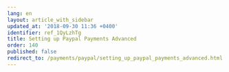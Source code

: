 ```yaml
---
lang: en
layout: article_with_sidebar
updated_at: '2018-09-30 11:36 +0400'
identifier: ref_1QyLzhTg
title: Setting up Paypal Payments Advanced
order: 140
published: false
redirect_to: /payments/paypal/setting_up_paypal_payments_advanced.html
---
```


